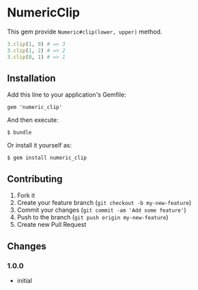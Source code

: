 # NumericClip

This gem provide `Numeric#clip(lower, upper)` method.

```ruby
3.clip(1, 9) # => 3
3.clip(1, 2) # => 2
3.clip(0, 1) # => 1
```

## Installation

Add this line to your application's Gemfile:

    gem 'numeric_clip'

And then execute:

    $ bundle

Or install it yourself as:

    $ gem install numeric_clip

## Contributing

1. Fork it
2. Create your feature branch (`git checkout -b my-new-feature`)
3. Commit your changes (`git commit -am 'Add some feature'`)
4. Push to the branch (`git push origin my-new-feature`)
5. Create new Pull Request

## Changes

### 1.0.0
* initial
